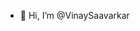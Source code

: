 - 👋 Hi, I’m @VinaySaavarkar

<!---
VinaySaavarkar/VinaySaavarkar is a ✨ special ✨ repository because its `README.md` (this file) appears on your GitHub profile.
You can click the Preview link to take a look at your changes.
--->

